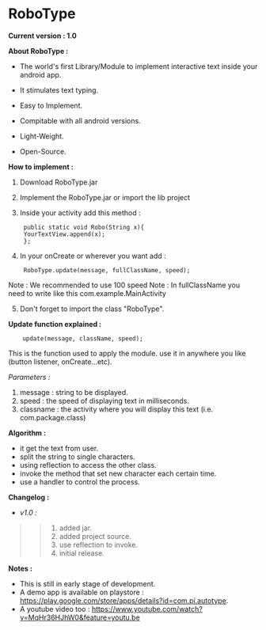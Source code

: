 # RoboType 

**Current version : 1.0**


**About RoboType :**

- The world's first Library/Module to implement interactive text inside your android app.

- It stimulates text typing.

- Easy to Implement.

- Compitable with all android versions.

- Light-Weight.

- Open-Source.

**How to implement :**

1. Download RoboType.jar
2. Implement the RoboType.jar or import the lib project
    
3. Inside your activity add this method :


        public static void Robo(String x){
        YourTextView.append(x);
        };
    
4. In your onCreate or wherever you want add :
   
        RoboType.update(message, fullClassName, speed);
        
Note : We recommended to use 100 speed
Note : In fullClassName you need to write like this com.example.MainActivity

5. Don't forget to import the class "RoboType".


**Update function explained :**

        update(message, className, speed);
        
This is the function used to apply the module.
use it in anywhere you like (button listener, onCreate...etc).

 *Parameters :*
 1. message : string to be displayed.
 2. speed : the speed of displaying text in milliseconds.
 3. classname : the activity where you will display this text (i.e. com.package.class)


**Algorithm  :**

 - it get the text from user.
 - split the string to single characters.
 - using reflection to access the other class.
 - invoke the method that set new character each certain time.
 - use a handler to control the process.


**Changelog :**
- *v1.0 :*

 >>1. added jar.
 >>2. added project source.
 >>3. use reflection to invoke.
 >>4. initial release.
 
 
**Notes :**
 
 - This is still in early stage of development.
 - A demo app is available on playstore : https://play.google.com/store/apps/details?id=com.pi.autotype.
 - A youtube video too : https://www.youtube.com/watch?v=MqHr36HJhW0&feature=youtu.be
 
       
